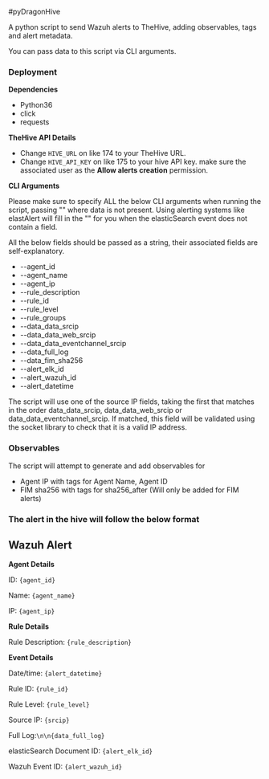 #pyDragonHive

A python script to send Wazuh alerts to TheHive, adding observables, tags and alert metadata.

You can pass data to this script via CLI arguments.

### Deployment

**Dependencies**
* Python36
* click
* requests

**TheHive API Details**

* Change `HIVE_URL` on like 174 to your TheHive URL.
* Change `HIVE_API_KEY` on like 175 to your hive API key. make sure the associated user as the **Allow alerts creation** permission.

**CLI Arguments**

Please make sure to specify ALL the below CLI arguments when running the script, passing "<MISSING VALUE>" where data is not present. Using alerting systems like elastAlert will fill in the "<MISSING VALUE>" for you when the elasticSearch event does not contain a field.
  
All the below fields should be passed as a string, their associated fields are self-explanatory.
  
* --agent_id
* --agent_name
* --agent_ip
* --rule_description
* --rule_id
* --rule_level
* --rule_groups
* --data_data_srcip
* --data_data_web_srcip
* --data_data_eventchannel_srcip
* --data_full_log
* --data_fim_sha256
* --alert_elk_id
* --alert_wazuh_id
* --alert_datetime

The script will use one of the source IP fields, taking the first that matches in the order data_data_srcip, data_data_web_srcip or data_data_eventchannel_srcip. If matched, this field will be validated using the socket library to check that it is a valid IP address.
  
### Observables

The script will attempt to generate and add observables for

* Agent IP with tags for Agent Name, Agent ID
* FIM sha256 with tags for sha256_after (Will only be added for FIM alerts)


### The alert in the hive will follow the below format

## Wazuh Alert

**Agent Details**

ID: ```{agent_id}```

Name: ```{agent_name}```

IP: ```{agent_ip}```

**Rule Details**

Rule Description: ```{rule_description}```

**Event Details**

Date/time: ```{alert_datetime} ```

Rule ID: ```{rule_id}```

Rule Level: ```{rule_level}```

Source IP: ```{srcip}```

Full Log:```\n\n{data_full_log}```

elasticSearch Document ID: ```{alert_elk_id}```

Wazuh Event ID: ```{alert_wazuh_id}```
